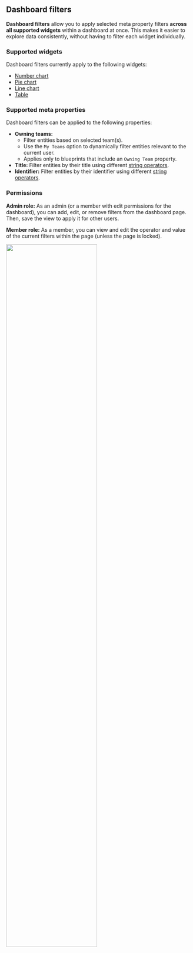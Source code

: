## Dashboard filters

**Dashboard filters** allow you to apply selected meta property filters **across all supported widgets** within a dashboard at once. This makes it easier to explore data consistently, without having to filter each widget individually.

### Supported widgets

Dashboard filters currently apply to the following widgets:

- [Number chart](/customize-pages-dashboards-and-plugins/dashboards/#number-chart)
- [Pie chart](/customize-pages-dashboards-and-plugins/dashboards/#pie-chart)
- [Line chart](/customize-pages-dashboards-and-plugins/dashboards/#line-chart)
- [Table](/customize-pages-dashboards-and-plugins/dashboards/#table)


### Supported meta properties

Dashboard filters can be applied to the following properties:
- **Owning teams:**
  - Filter entities based on selected team(s).
  - Use the `My Teams` option to dynamically filter entities relevant to the current user.
  - Applies only to blueprints that include an `Owning Team` property.
- **Title:** Filter entities by their title using different [string operators](/search-and-query/comparison-operators).
- **Identifier:** Filter entities by their identifier using different [string operators](/search-and-query/comparison-operators).

### Permissions

**Admin role:** As an admin (or a member with edit permissions for the dashboard), you can add, edit, or remove filters from the dashboard page. Then, save the view to apply it for other users.

**Member role:** As a member, you can view and edit the operator and value of the current filters within the page (unless the page is locked).

<img src='/img/software-catalog/pages/dashboardFiltersMemberEdit.png' width='70%' />
